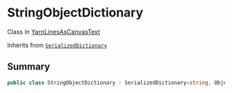 # StringObjectDictionary

Class in [YarnLinesAsCanvasText](/docs/api/csharp/yarn.unity.yarnlinesascanvastext.md)

Inherits from [`SerializedDictionary`](/docs/api/csharp/yarn.unity.serializeddictionary.md)

## Summary



```csharp
public class StringObjectDictionary : SerializedDictionary<string, Object>
```

